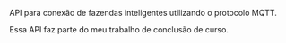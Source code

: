 API para conexão de fazendas inteligentes utilizando o protocolo MQTT. 

Essa API faz parte do meu trabalho de conclusão de curso. 


